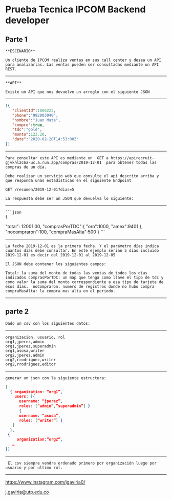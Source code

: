 # Prueba Tecnica IPCOM Backend developer

## Parte 1

    **ESCENARIO**
    
    Un cliente de IPCOM realiza ventas en sus call center y desea un API para analizarlas. Las ventas pueden ser consultadas mediante un API REST. 
    
------------

    **API**
    
    Existe un API que nos devuelve un arreglo con el siguiente JSON

------------

 ```json
 [{
    "clientId":1000223,
    "phone":"992003040",
    "nombre":"Juan Mata",
    "compro":true,
    "tdc":"gold",
    "monto":123.20,
    "date":"2020-02-20T14:53:00Z"
}]
 ```
 
------------

    Para consultar este API es mediante un  GET a https://apirecruit-gjvkhl2c6a-uc.a.run.app/compras/2019-12-01  para obtener todas las compras de un día. 
 
    Debe realizar un servicio web que consulte el api descrito arriba y  que responda unas estadísticas en el siguiente Endpoint
 
    GET /resumen/2019-12-01?dias=5 
 
    La respuesta debe ser un JSON que devuelva lo siguiente: 
    
------------
    
    ```json
    {
  "total": 12001.00, 
  "comprasPorTDC":{
    "oro":1000,
    "amex":9401
  },
  "nocompraron":100,
  "compraMasAlta":500
}
    ```
    
------------


    La fecha 2019-12-01 es la primera fecha. Y el parámetro días indica cuantos días debe consultar. En este ejemplo serian 5 dias incluido 2019-12-01 es decir del 2019-12-01 al 2019-12-05
 
    El JSON debe contener los siguientes campos: 
 
    Total: la suma del monto de todas las ventas de todos los días indicados comprasPorTDC: un map que tenga como llave el tipo de tdc y como valor la suma del monto correspondiente a esa tipo de tarjeta de esos días.  noCompraron: numero de registros donde no hubo compra compraMasAlta: la compra mas alta en el periodo. 
    
------------

## parte 2

    Dado un csv con los siguientes datos:
    
------------

```csv
organizacion, usuario, rol 
org1,jperez,admin 
org1,jperez,superadmin
org1,asosa,writer
org2,jperez,admin 
org2,rrodriguez,writer
org2,rrodriguez,editor
```
    
------------

    generar un json con la siguiente estructura:
 
 ```json 
 [
   { organization: “org1”, 
     users: [{
       username: “jperez”,
       roles: [“admin”,”superadmin”] }
       {
       username: “asosa”,
       roles: [“writer”] }
    ]
   }, 
  {
      organization:”org2”, 
    … 
}]
 ```
 
------------
 
     El csv siempre vendra ordenado primero por organización luego por usuario y por ultimo rol.  
   
------------ 

<https://www.instagram.com/jgaviria0/>

<j.gaviria@utp.edu.co>    
    
   

